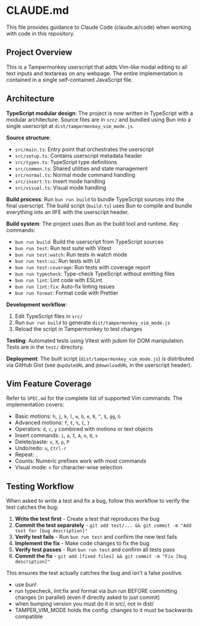 # CLAUDE.md

This file provides guidance to Claude Code (claude.ai/code) when working with code in this repository.

## Project Overview

This is a Tampermonkey userscript that adds Vim-like modal editing to all text inputs and textareas on any webpage. The entire implementation is contained in a single self-contained JavaScript file.

## Architecture

**TypeScript modular design**: The project is now written in TypeScript with a modular architecture. Source files are in `src/` and bundled using Bun into a single userscript at `dist/tampermonkey_vim_mode.js`.

**Source structure**:

- `src/main.ts`: Entry point that orchestrates the userscript
- `src/setup.ts`: Contains userscript metadata header
- `src/types.ts`: TypeScript type definitions
- `src/common.ts`: Shared utilities and state management
- `src/normal.ts`: Normal mode command handling
- `src/insert.ts`: Insert mode handling
- `src/visual.ts`: Visual mode handling

**Build process**: Run `bun run build` to bundle TypeScript sources into the final userscript. The build script (`build.ts`) uses Bun to compile and bundle everything into an IIFE with the userscript header.

**Build system**: The project uses Bun as the build tool and runtime. Key commands:

- `bun run build`: Build the userscript from TypeScript sources
- `bun run test`: Run test suite with Vitest
- `bun run test:watch`: Run tests in watch mode
- `bun run test:ui`: Run tests with UI
- `bun run test:coverage`: Run tests with coverage report
- `bun run typecheck`: Type-check TypeScript without emitting files
- `bun run lint`: Lint code with ESLint
- `bun run lint:fix`: Auto-fix linting issues
- `bun run format`: Format code with Prettier

**Development workflow**:

1. Edit TypeScript files in `src/`
2. Run `bun run build` to generate `dist/tampermonkey_vim_mode.js`
3. Reload the script in Tampermonkey to test changes

**Testing**: Automated tests using Vitest with jsdom for DOM manipulation. Tests are in the `test/` directory.

**Deployment**: The built script (`dist/tampermonkey_vim_mode.js`) is distributed via GitHub Gist (see `@updateURL` and `@downloadURL` in the userscript header).

## Vim Feature Coverage

Refer to `SPEC.md` for the complete list of supported Vim commands. The implementation covers:

- Basic motions: `h`, `j`, `k`, `l`, `w`, `b`, `e`, `0`, `^`, `$`, `gg`, `G`
- Advanced motions: `f`, `t`, `%`, `{`, `}`
- Operators: `d`, `c`, `y` combined with motions or text objects
- Insert commands: `i`, `a`, `I`, `A`, `o`, `O`, `s`
- Delete/paste: `x`, `X`, `p`, `P`
- Undo/redo: `u`, `Ctrl-r`
- Repeat: `.`
- Counts: Numeric prefixes work with most commands
- Visual mode: `v` for character-wise selection

## Testing Workflow

When asked to write a test and fix a bug, follow this workflow to verify the test catches the bug:

1. **Write the test first** - Create a test that reproduces the bug
2. **Commit the test separately** - `git add test/... && git commit -m "Add test for [bug description]"`
3. **Verify test fails** - Run `bun run test` and confirm the new test fails
4. **Implement the fix** - Make code changes to fix the bug
5. **Verify test passes** - Run `bun run test` and confirm all tests pass
6. **Commit the fix** - `git add [fixed files] && git commit -m "Fix [bug description]"`

This ensures the test actually catches the bug and isn't a false positive.

- use bun!
- run typecheck, lint:fix and format via bun run BEFORE committing changes (in parallel) (even if directly asked to just commit)
- when bumping version you must do it in src/, not in dist/
- TAMPER_VIM_MODE holds the config. changes to it must be backwards compatible
